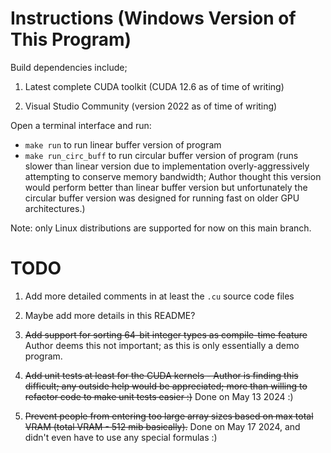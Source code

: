 
# Instructions (Windows Version of This Program)

Build dependencies include;

1. Latest complete CUDA toolkit (CUDA 12.6 as of time of writing)

2. Visual Studio Community (version 2022 as of time of writing)

Open a terminal interface and run:

- `make run` to run linear buffer version of program
- `make run_circ_buff` to run circular buffer version of program (runs slower than linear version
       due to implementation overly-aggressively attempting to conserve memory bandwidth; Author
       thought this version would perform better than linear buffer version but unfortunately
       the circular buffer version was designed for running fast on older GPU architectures.)

Note: only Linux distributions are supported for now on this main branch.

# TODO

1. Add more detailed comments in at least the `.cu` source code files

2. Maybe add more details in this README?

3. <s>Add support for sorting 64-bit integer types as compile-time feature</s> Author deems
      this not important; as this is only essentially a demo program.

4. <s>Add unit tests at least for the CUDA kernels - Author is finding this difficult;
      any outside help would be appreciated; more than willing to refactor code to
      make unit tests easier :)</s> Done on May 13 2024 :)

5. <s>Prevent people from entering too large array sizes based on max total VRAM (total VRAM - 512 mib basically).</s>
      Done on May 17 2024, and didn't even have to use any special formulas :)
